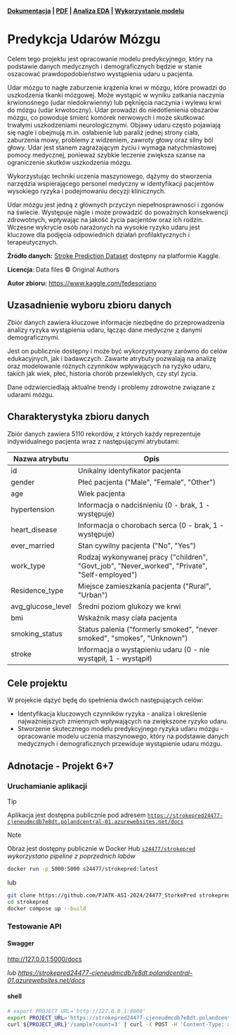 **[Dokumentacja](https://asi.z36.web.core.windows.net/) | [PDF](https://asi.z36.web.core.windows.net/pdf/document.pdf) | [Analiza EDA](https://github.com/PJATK-ASI-2024/24477_StorkePred/blob/main/eda.ipynb) | [Wykorzystanie modelu](https://github.com/PJATK-ASI-2024/24477_StorkePred/blob/main/strokrepred.ipynb)**

# Predykcja Udarów Mózgu

Celem tego projektu jest opracowanie modelu predykcyjnego, który na podstawie danych medycznych i demograficznych będzie w stanie oszacować prawdopodobieństwo wystąpienia udaru u pacjenta.

Udar mózgu to nagłe zaburzenie krążenia krwi w mózgu, które prowadzi do uszkodzenia tkanki mózgowej. Może wystąpić w wyniku zatkania naczynia krwionośnego (udar niedokrwienny) lub pęknięcia naczynia i wylewu krwi do mózgu (udar krwotoczny). Udar prowadzi do niedotlenienia obszarów mózgu, co powoduje śmierć komórek nerwowych i może skutkować trwałymi uszkodzeniami neurologicznymi. Objawy udaru często pojawiają się nagle i obejmują m.in. osłabienie lub paraliż jednej strony ciała, zaburzenia mowy, problemy z widzeniem, zawroty głowy oraz silny ból głowy. Udar jest stanem zagrażającym życiu i wymaga natychmiastowej pomocy medycznej, ponieważ szybkie leczenie zwiększa szanse na ograniczenie skutków uszkodzenia mózgu.

Wykorzystując techniki uczenia maszynowego, dążymy do stworzenia narzędzia wspierającego personel medyczny w identyfikacji pacjentów wysokiego ryzyka i podejmowaniu decyzji klinicznych.

Udar mózgu jest jedną z głównych przyczyn niepełnosprawności i zgonów na świecie. Występuje nagle i może prowadzić do poważnych konsekwencji zdrowotnych, wpływając na jakość życia pacjentów oraz ich rodzin. Wczesne wykrycie osób narażonych na wysokie ryzyko udaru jest kluczowe dla podjęcia odpowiednich działań profilaktycznych i terapeutycznych.

**Źródło danych:** [Stroke Prediction Dataset](https://www.kaggle.com/datasets/fedesoriano/stroke-prediction-dataset/code?datasetId=1120859&sortBy=voteCount) dostępny na platformie Kaggle.

**Licencja**: Data files © Original Authors

**Autor zbioru:** https://www.kaggle.com/fedesoriano

## Uzasadnienie wyboru zbioru danych

Zbiór danych zawiera kluczowe informacje niezbędne do przeprowadzenia analizy ryzyka wystąpienia udaru, łącząc dane medyczne z danymi demograficznymi.

Jest on publicznie dostępny i może być wykorzystywany zarówno do celów edukacyjnych, jak i badawczych. Zawarte atrybuty pozwalają na analizę oraz modelowanie różnych czynników wpływających na ryzyko udaru, takich jak wiek, płeć, historia chorób przewlekłych, czy styl życia.

Dane odzwierciedlają aktualne trendy i problemy zdrowotne związane z udarami mózgu.

## Charakterystyka zbioru danych

Zbiór danych zawiera 5110 rekordów, z których każdy reprezentuje indywidualnego pacjenta wraz z następującymi atrybutami:

| Nazwa atrybutu    | Opis                                                                                          |
| ----------------- | --------------------------------------------------------------------------------------------- |
| id                | Unikalny identyfikator pacjenta                                                               |
| gender            | Płeć pacjenta ("Male", "Female", "Other")                                                     |
| age               | Wiek pacjenta                                                                                 |
| hypertension      | Informacja o nadciśnieniu (0 - brak, 1 - występuje)                                           |
| heart_disease     | Informacja o chorobach serca (0 - brak, 1 - występuje)                                        |
| ever_married      | Stan cywilny pacjenta ("No", "Yes")                                                           |
| work_type         | Rodzaj wykonywanej pracy ("children", "Govt_job", "Never_worked", "Private", "Self-employed") |
| Residence_type    | Miejsce zamieszkania pacjenta ("Rural", "Urban")                                              |
| avg_glucose_level | Średni poziom glukozy we krwi                                                                 |
| bmi               | Wskaźnik masy ciała pacjenta                                                                  |
| smoking_status    | Status palenia ("formerly smoked", "never smoked", "smokes", "Unknown")                       |
| stroke            | Informacja o wystąpieniu udaru (0 - nie wystąpił, 1 - wystąpił)                               |

## Cele projektu

W projekcie dążyć będę do spełnienia dwóch następujących celów:

- Identyfikacja kluczowych czynników ryzyka - analiza i określenie najważniejszych zmiennych wpływających na zwiększone ryzyko udaru.
- Stworzenie skutecznego modelu predykcyjnego ryzyka udaru mózgu - opracowanie modelu uczenia maszynowego, który na podstawie danych medycznych i demograficznych przewiduje wystąpienie udaru mózgu.

## Adnotacje - Projekt 6+7

### Uruchamianie aplikacji

> [!TIP]
>
> Aplikacja jest dostępna publicznie pod adresem [`https://strokepred24477-cjeneudmcdb7e8dt.polandcentral-01.azurewebsites.net/docs`](https://strokepred24477-cjeneudmcdb7e8dt.polandcentral-01.azurewebsites.net/docs)

> [!NOTE]
>
> Obraz jest dostępny publicznie w Docker Hub [`s24477/strokepred`](https://hub.docker.com/r/s24477/strokepred)
> *wykorzystano pipeline z poprzednich labów*

```sh
docker run -p 5000:5000 s24477/strokepred:latest
```

lub

```sh
git clone https://github.com/PJATK-ASI-2024/24477_StorkePred strokepred
cd strokepred
docker compose up --build
```

### Testowanie API

#### Swagger

http://127.0.0.1:5000/docs

*lub https://strokepred24477-cjeneudmcdb7e8dt.polandcentral-01.azurewebsites.net/docs*

#### shell

```sh
# export PROJECT_URL='http://127.0.0.1:8000'
export PROJECT_URL='https://strokepred24477-cjeneudmcdb7e8dt.polandcentral-01.azurewebsites.net'
curl ${PROJECT_URL}'/sample?count=3' | curl -X POST -H 'Content-Type: application/json' --data-binary @- ${PROJECT_URL}'/predict' | jq
```
